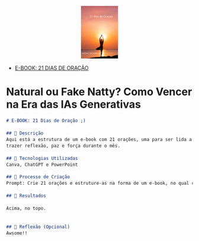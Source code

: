 <p align="center">
    <img width="100" src="https://github.com/alesscarv/prompts-recipe-to-create-a-ebook/blob/main/capa.png">
</p>

- [E-BOOK: 21 DIAS DE ORAÇÃO](https://github.com/alesscarv/prompts-recipe-to-create-a-ebook/blob/main/Ebook%20-%2021%20dias%20de%20ora%C3%A7%C3%A3o.pdf/)



# Natural ou Fake Natty? Como Vencer na Era das IAs Generativas



```markdown
# E-BOOK: 21 Dias de Oração ;)

## 📒 Descrição
Aqui está a estrutura de um e-book com 21 orações, uma para ser lida a cada dia. Essas orações têm o objetivo de
trazer reflexão, paz e força durante o mês.

## 🤖 Tecnologias Utilizadas
Canva, ChatGPT e PowerPoint

## 🧐 Processo de Criação
Prompt: Crie 21 orações e estruture-as na forma de um e-book, no qual cada oração deverá ser lida a cada dia.

## 🚀 Resultados 

Acima, no topo.


## 💭 Reflexão (Opcional)
Awsome!!
```
